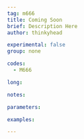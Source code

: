```yaml
---
tag: m666
title: Coming Soon
brief: Description Here
author: thinkyhead

experimental: false
group: none

codes:
  - M666

long:

notes:

parameters:

examples:

---
```



